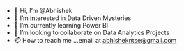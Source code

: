 - 👋 Hi, I’m @Abhishek
- 👀 I’m interested in Data Driven Mysteries
- 🌱 I’m currently learning Power BI
- 💞️ I’m looking to collaborate on Data Analytics Projects
- 📫 How to reach me ...email at abhishekntse@gmail.com

<!---
AbhishekMsit/AbhishekMsit is a ✨ special ✨ repository because its `README.md` (this file) appears on your GitHub profile.
You can click the Preview link to take a look at your changes.
--->
